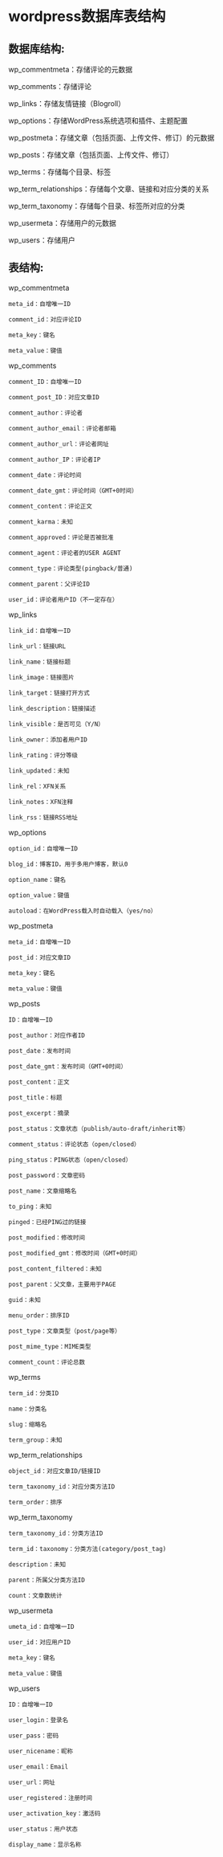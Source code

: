 wordpress数据库表结构
=====================

数据库结构:
----------
wp_commentmeta：存储评论的元数据

wp_comments：存储评论

wp_links：存储友情链接（Blogroll）

wp_options：存储WordPress系统选项和插件、主题配置

wp_postmeta：存储文章（包括页面、上传文件、修订）的元数据


wp_posts：存储文章（包括页面、上传文件、修订）

wp_terms：存储每个目录、标签

wp_term_relationships：存储每个文章、链接和对应分类的关系

wp_term_taxonomy：存储每个目录、标签所对应的分类

wp_usermeta：存储用户的元数据

wp_users：存储用户


表结构:
----------
wp_commentmeta

	meta_id：自增唯一ID

	comment_id：对应评论ID

	meta_key：键名

	meta_value：键值




wp_comments

	comment_ID：自增唯一ID

	comment_post_ID：对应文章ID

	comment_author：评论者

	comment_author_email：评论者邮箱

	comment_author_url：评论者网址

	comment_author_IP：评论者IP

	comment_date：评论时间

	comment_date_gmt：评论时间（GMT+0时间）

	comment_content：评论正文

	comment_karma：未知

	comment_approved：评论是否被批准

	comment_agent：评论者的USER AGENT

	comment_type：评论类型(pingback/普通)

	comment_parent：父评论ID

	user_id：评论者用户ID（不一定存在）



wp_links

	link_id：自增唯一ID

	link_url：链接URL

	link_name：链接标题

	link_image：链接图片

	link_target：链接打开方式

	link_description：链接描述

	link_visible：是否可见（Y/N）

	link_owner：添加者用户ID

	link_rating：评分等级

	link_updated：未知

	link_rel：XFN关系

	link_notes：XFN注释

	link_rss：链接RSS地址



wp_options

	option_id：自增唯一ID

	blog_id：博客ID，用于多用户博客，默认0

	option_name：键名

	option_value：键值

	autoload：在WordPress载入时自动载入（yes/no）



wp_postmeta

	meta_id：自增唯一ID

	post_id：对应文章ID

	meta_key：键名

	meta_value：键值



wp_posts

	ID：自增唯一ID

	post_author：对应作者ID

	post_date：发布时间

	post_date_gmt：发布时间（GMT+0时间）

	post_content：正文

	post_title：标题

	post_excerpt：摘录

	post_status：文章状态（publish/auto-draft/inherit等）

	comment_status：评论状态（open/closed）

	ping_status：PING状态（open/closed）

	post_password：文章密码

	post_name：文章缩略名

	to_ping：未知

	pinged：已经PING过的链接

	post_modified：修改时间

	post_modified_gmt：修改时间（GMT+0时间）

	post_content_filtered：未知

	post_parent：父文章，主要用于PAGE

	guid：未知

	menu_order：排序ID

	post_type：文章类型（post/page等）

	post_mime_type：MIME类型

	comment_count：评论总数



wp_terms

	term_id：分类ID

	name：分类名

	slug：缩略名

	term_group：未知



wp_term_relationships

	object_id：对应文章ID/链接ID

	term_taxonomy_id：对应分类方法ID

	term_order：排序



wp_term_taxonomy

	term_taxonomy_id：分类方法ID

	term_id：taxonomy：分类方法(category/post_tag)

	description：未知

	parent：所属父分类方法ID

	count：文章数统计



wp_usermeta

	umeta_id：自增唯一ID

	user_id：对应用户ID

	meta_key：键名

	meta_value：键值



wp_users

	ID：自增唯一ID

	user_login：登录名

	user_pass：密码

	user_nicename：昵称

	user_email：Email

	user_url：网址

	user_registered：注册时间

	user_activation_key：激活码

	user_status：用户状态

	display_name：显示名称


